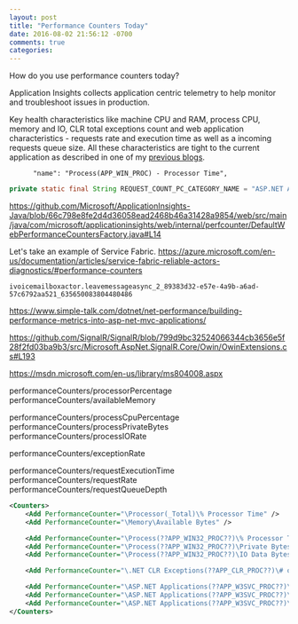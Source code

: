 ```yaml
---
layout: post
title: "Performance Counters Today"
date: 2016-08-02 21:56:12 -0700
comments: true
categories: 
---
```


How do you use performance counters today? 

Application Insights collects application centric telemetry to help monitor and troubleshoot issues in production.

Key health characteristics like machine CPU and RAM, process CPU, memory and IO, CLR total exceptions count and web application characteristics - requests rate and execution time as well as a incoming requests queue size. All these characteristics are tight to the current application as described in one of my [previous blogs](/blog/2015/10/07/performance-counters-in-non-web-applications/). 



          "name": "Process(APP_WIN_PROC) - Processor Time",

``` java
private static final String REQUEST_COUNT_PC_CATEGORY_NAME = "ASP.NET Applications";
```

https://github.com/Microsoft/ApplicationInsights-Java/blob/66c798e8fe2d4d36058ead2468b46a31428a9854/web/src/main/java/com/microsoft/applicationinsights/web/internal/perfcounter/DefaultWebPerformanceCountersFactory.java#L14







Let's take an example of Service Fabric. 
https://azure.microsoft.com/en-us/documentation/articles/service-fabric-reliable-actors-diagnostics/#performance-counters

```
ivoicemailboxactor.leavemessageasync_2_89383d32-e57e-4a9b-a6ad-57c6792aa521_635650083804480486
```

https://www.simple-talk.com/dotnet/net-performance/building-performance-metrics-into-asp-net-mvc-applications/


https://github.com/SignalR/SignalR/blob/799d9bc32524066344cb3656e5f28f2fd03ba9b3/src/Microsoft.AspNet.SignalR.Core/Owin/OwinExtensions.cs#L193


https://msdn.microsoft.com/en-us/library/ms804008.aspx

performanceCounters/processorPercentage
performanceCounters/availableMemory

performanceCounters/processCpuPercentage
performanceCounters/processPrivateBytes
performanceCounters/processIORate

performanceCounters/exceptionRate

performanceCounters/requestExecutionTime
performanceCounters/requestRate
performanceCounters/requestQueueDepth



``` xml
<Counters>
    <Add PerformanceCounter="\Processor(_Total)\% Processor Time" />
    <Add PerformanceCounter="\Memory\Available Bytes" />

    <Add PerformanceCounter="\Process(??APP_WIN32_PROC??)\% Processor Time"/>
    <Add PerformanceCounter="\Process(??APP_WIN32_PROC??)\Private Bytes" />
    <Add PerformanceCounter="\Process(??APP_WIN32_PROC??)\IO Data Bytes/sec" />

    <Add PerformanceCounter="\.NET CLR Exceptions(??APP_CLR_PROC??)\# of Exceps Thrown / sec" />

    <Add PerformanceCounter="\ASP.NET Applications(??APP_W3SVC_PROC??)\Requests/Sec" />
    <Add PerformanceCounter="\ASP.NET Applications(??APP_W3SVC_PROC??)\Request Execution Time" />
    <Add PerformanceCounter="\ASP.NET Applications(??APP_W3SVC_PROC??)\Requests In Application Queue" />
</Counters>
```